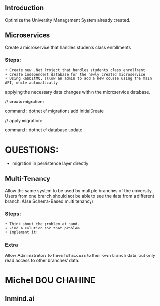 ## Introduction

Optimize the University Management System already created.

## Microservices
Create a microservice that handles students class enrollments
### Steps:
    • Create new .Net Project that handles students class enrollment
    • Create independent database for the newly created microservice
    • Using RabbitMQ, allow an admin to add a new course using the main API, while automatically
applying the necessary data changes within the microservice database.

// create migration:

command : dotnet ef migrations add InitialCreate

// apply migration:

command : dotnet ef database update

# QUESTIONS:
- migration in persistence layer directly

## Multi-Tenancy
Allow the same system to be used by multiple branches of the university. Users from one branch should not be able
to see the data from a different branch. (Use Schema-Based multi tenancy)
### Steps:
    • Think about the problem at hand.
    • Find a solution for that problem.
    • Implement it!

### Extra
Allow Administrators to have full access to their own branch data, but only read access to other branches' data.

# Michel BOU CHAHINE
## Inmind.ai